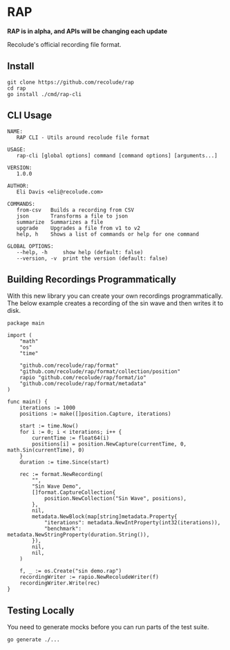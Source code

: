 # RAP

**RAP is in alpha, and APIs will be changing each update**

Recolude's official recording file format.

## Install

```
git clone https://github.com/recolude/rap
cd rap
go install ./cmd/rap-cli
```

## CLI Usage

```
NAME:
   RAP CLI - Utils around recolude file format

USAGE:
   rap-cli [global options] command [command options] [arguments...]

VERSION:
   1.0.0

AUTHOR:
   Eli Davis <eli@recolude.com>

COMMANDS:
   from-csv   Builds a recording from CSV
   json       Transforms a file to json
   summarize  Summarizes a file
   upgrade    Upgrades a file from v1 to v2
   help, h    Shows a list of commands or help for one command

GLOBAL OPTIONS:
   --help, -h     show help (default: false)
   --version, -v  print the version (default: false)
```

## Building Recordings Programmatically

With this new library you can create your own recordings programmatically. The below example creates a recording of the sin wave and then writes it to disk.

```golang
package main

import (
	"math"
	"os"
	"time"

	"github.com/recolude/rap/format"
	"github.com/recolude/rap/format/collection/position"
	rapio "github.com/recolude/rap/format/io"
	"github.com/recolude/rap/format/metadata"
)

func main() {
	iterations := 1000
	positions := make([]position.Capture, iterations)

	start := time.Now()
	for i := 0; i < iterations; i++ {
		currentTime := float64(i)
		positions[i] = position.NewCapture(currentTime, 0, math.Sin(currentTime), 0)
	}
	duration := time.Since(start)

	rec := format.NewRecording(
		"",
		"Sin Wave Demo",
		[]format.CaptureCollection{
			position.NewCollection("Sin Wave", positions),
		},
		nil,
		metadata.NewBlock(map[string]metadata.Property{
			"iterations": metadata.NewIntProperty(int32(iterations)),
			"benchmark":  metadata.NewStringProperty(duration.String()),
		}),
		nil,
		nil,
	)

	f, _ := os.Create("sin demo.rap")
	recordingWriter := rapio.NewRecoludeWriter(f)
	recordingWriter.Write(rec)
}
```

## Testing Locally

You need to generate mocks before you can run parts of the test suite.

```
go generate ./...
```
